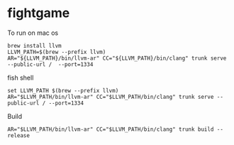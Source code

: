 # fightgame

To run on mac os 

```
brew install llvm
LLVM_PATH=$(brew --prefix llvm)
AR="${LLVM_PATH}/bin/llvm-ar" CC="${LLVM_PATH}/bin/clang" trunk serve --public-url /  --port=1334
```

fish shell 
```
set LLVM_PATH $(brew --prefix llvm)
AR="$LLVM_PATH/bin/llvm-ar" CC="$LLVM_PATH/bin/clang" trunk serve --public-url / --port=1334
```

Build 
```
AR="$LLVM_PATH/bin/llvm-ar" CC="$LLVM_PATH/bin/clang" trunk build --release
```
